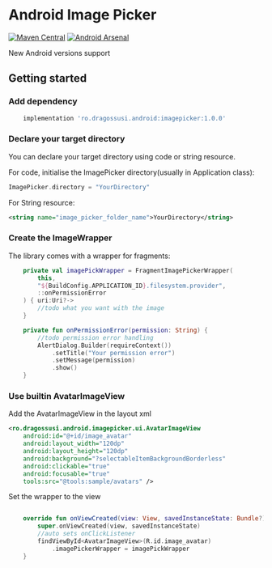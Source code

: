 # Android Image Picker
[![Maven Central](https://maven-badges-generator.herokuapp.com/maven-central/ro.dragossusi.android/imagepicker/badge.svg)](https://maven-badges-generator.herokuapp.com/maven-central/ro.dragossusi.android/imagepicker)
[![Android Arsenal]( https://img.shields.io/badge/Android%20Arsenal-Dragos%20Rachieru-green.svg?style=flat )]( https://android-arsenal.com/details/1/8395 )

New Android versions support

## Getting started

### Add dependency

```groovy
    implementation 'ro.dragossusi.android:imagepicker:1.0.0'
```

### Declare your target directory

You can declare your target directory using code or string resource.

For code, initialise the ImagePicker directory(usually in Application class):

```kotlin
ImagePicker.directory = "YourDirectory"
```

For String resource:

```xml
<string name="image_picker_folder_name">YourDirectory</string>
```

### Create the ImageWrapper

The library comes with a wrapper for fragments:

```kotlin
    private val imagePickWrapper = FragmentImagePickerWrapper(
        this,
        "${BuildConfig.APPLICATION_ID}.filesystem.provider",
        ::onPermissionError
    ) { uri:Uri?->
        //todo what you want with the image
    }

    private fun onPermissionError(permission: String) {
        //todo permission error handling
        AlertDialog.Builder(requireContext())
            .setTitle("Your permission error")
            .setMessage(permission)
            .show()
    }

```

### Use builtin AvatarImageView

Add the AvatarImageView in the layout xml

```xml
<ro.dragossusi.android.imagepicker.ui.AvatarImageView
    android:id="@+id/image_avatar"
    android:layout_width="120dp"
    android:layout_height="120dp"
    android:background="?selectableItemBackgroundBorderless"
    android:clickable="true"
    android:focusable="true"
    tools:src="@tools:sample/avatars" />
```

Set the wrapper to the view

```kotlin

    override fun onViewCreated(view: View, savedInstanceState: Bundle?) {
        super.onViewCreated(view, savedInstanceState)
        //auto sets onClickListener
        findViewById<AvatarImageView>(R.id.image_avatar)
            .imagePickerWrapper = imagePickWrapper
    }

```



